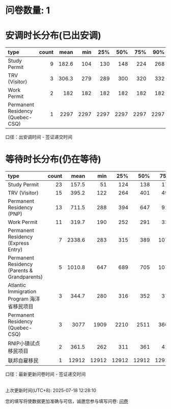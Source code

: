 # 问卷数量: 1

# 安调时长分布(已出安调)

| type                             |   count |   mean |   min |   25% |   50% |   75% |   90% |
|:---------------------------------|--------:|-------:|------:|------:|------:|------:|------:|
| Study Permit                     |       9 |  182.6 |   104 |   130 |   148 |   224 |   268 |
| TRV (Visitor)                    |       3 |  306.3 |   279 |   289 |   300 |   320 |   332 |
| Work Permit                      |       2 |  182   |   182 |   182 |   182 |   182 |   182 |
| Permanent Residency (Quebec-CSQ) |       1 | 2297   |  2297 |  2297 |  2297 |  2297 |  2297 |

口径：出安调时间 - 签证递交时间
<br/>


# 等待时长分布(仍在等待)

| type                                         |   count |    mean |   min |   25% |   50% |   75% |   90% |
|:---------------------------------------------|--------:|--------:|------:|------:|------:|------:|------:|
| Study Permit                                 |      23 |   157.5 |    51 |   124 |   138 |   177 |   184 |
| TRV (Visitor)                                |      15 |   395.2 |   122 |   264 |   401 |   493 |   536 |
| Permanent Residency (PNP)                    |      13 |   711.5 |   288 |   394 |   647 |   912 |  1288 |
| Work Permit                                  |      11 |   319.7 |   190 |   252 |   291 |   336 |   540 |
| Permanent Residency (Express Entry)          |       7 |  2338.6 |   283 |   315 |   389 |  1079 |  5851 |
| Permanent Residency (Parents & Grandparents) |       5 |  1010.8 |   647 |   689 |   705 |  1074 |  1593 |
| Atlantic Immigration Program 海洋省移民项目         |       3 |   344.7 |   280 |   316 |   352 |   377 |   392 |
| Permanent Residency (Quebec-CSQ)             |       3 |  3077   |  1909 |  2210 |  2511 |  3661 |  4351 |
| RNIP小镇试点移民项目                                 |       2 |   361.5 |   262 |   311 |   361 |   411 |   441 |
| 联邦自雇移民                                       |       1 | 12912   | 12912 | 12912 | 12912 | 12912 | 12912 |

口径：最新更新问卷时间 - 签证递交时间
<br/>
<br/>


上次更新时间(UTC+8): 2025-07-18 12:28:10


您的填写将使数据更加准确与可信，诚邀您参与填写问卷: [问卷](https://forms.gle/bxUKH95Yq54SVNvp8)

